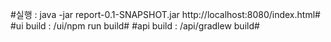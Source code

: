 #실행 : java -jar report-0.1-SNAPSHOT.jar http://localhost:8080/index.html#
#ui build : /ui/npm run build#
#api build : /api/gradlew build#
